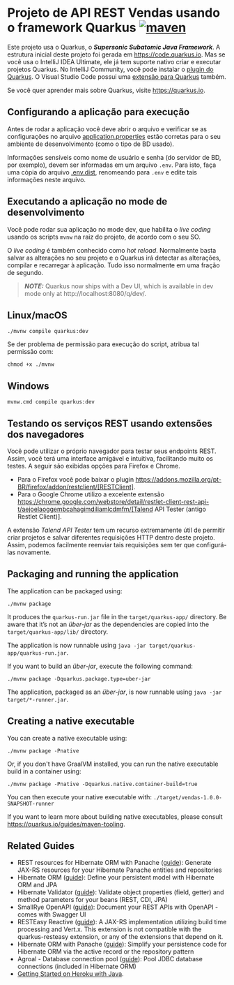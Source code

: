 # Projeto de API REST Vendas usando o framework Quarkus [![maven](https://github.com/manoelcampos/vendas-rest-quarkus/actions/workflows/maven.yml/badge.svg)](https://github.com/manoelcampos/vendas-rest-quarkus/actions/workflows/maven.yml)

Este projeto usa o Quarkus, o _**Supersonic Subatomic Java Framework**_. A estrutura inicial deste projeto foi gerada em https://code.quarkus.io. Mas se você usa o IntelliJ IDEA Ultimate, ele já tem suporte nativo criar e executar projetos Quarkus. No IntelliJ Community, você pode instalar o [plugin do Quarkus](https://plugins.jetbrains.com/plugin/13234-quarkus-tools). O Visual Studio Code possui uma [extensão para Quarkus](https://marketplace.visualstudio.com/items?itemName=redhat.vscode-quarkus) também.  

Se você quer aprender mais sobre Quarkus, visite https://quarkus.io.

## Configurando a aplicação para execução

Antes de rodar a aplicação você deve abrir o arquivo e verificar
se as configurações no arquivo [application.properties](src/main/resources/application.properties) estão corretas para o seu ambiente de desenvolvimento (como o tipo de BD usado).

Informações sensíveis como nome de usuário e senha (do servidor de BD, por exemplo), devem ser informadas em um arquivo `.env`. Para isto, faça uma cópia do arquivo [.env.dist](.env.dist), renomeando para `.env` e edite tais informações neste arquivo.

## Executando a aplicação no mode de desenvolvimento

Você pode rodar sua aplicação no mode dev, que habilita o _live coding_ usando os scripts `mvnw` na raiz do projeto, de acordo com o seu SO.

O _live coding_ é também conhecido como _hot reload_. Normalmente basta salvar as alterações no seu projeto e o Quarkus irá detectar as alterações, compilar e recarregar à aplicação. Tudo isso normalmente em uma fração de segundo.

> **_NOTE:_**  Quarkus now ships with a Dev UI, which is available in dev mode only at http://localhost:8080/q/dev/.

## Linux/macOS

```shell script
./mvnw compile quarkus:dev
```

Se der problema de permissão para execução do script, atribua tal permissão com: 

```shell script
chmod +x ./mvnw
```

## Windows

```shell script
mvnw.cmd compile quarkus:dev
```

## Testando os serviços REST usando extensões dos navegadores

Você pode utilizar o próprio navegador para testar seus endpoints REST. Assim, você terá uma interface amigável e intuitiva, facilitando muito os testes. A seguir são exibidas opções para Firefox e Chrome.

- Para o Firefox você pode baixar o plugin https://addons.mozilla.org/pt-BR/firefox/addon/restclient/[RESTClient].
- Para o Google Chrome utilizo a excelente extensão https://chrome.google.com/webstore/detail/restlet-client-rest-api-t/aejoelaoggembcahagimdiliamlcdmfm/[Talend API Tester (antigo Restlet Client)].

A extensão _Talend API Tester_ tem um recurso extremamente útil de permitir criar projetos e salvar diferentes requisições HTTP dentro deste projeto. Assim, podemos facilmente reenviar tais requisições sem ter que configurá-las novamente.

## Packaging and running the application

The application can be packaged using:
```shell script
./mvnw package
```
It produces the `quarkus-run.jar` file in the `target/quarkus-app/` directory.
Be aware that it’s not an _über-jar_ as the dependencies are copied into the `target/quarkus-app/lib/` directory.

The application is now runnable using `java -jar target/quarkus-app/quarkus-run.jar`.

If you want to build an _über-jar_, execute the following command:
```shell script
./mvnw package -Dquarkus.package.type=uber-jar
```

The application, packaged as an _über-jar_, is now runnable using `java -jar target/*-runner.jar`.

## Creating a native executable

You can create a native executable using: 
```shell script
./mvnw package -Pnative
```

Or, if you don't have GraalVM installed, you can run the native executable build in a container using: 
```shell script
./mvnw package -Pnative -Dquarkus.native.container-build=true
```

You can then execute your native executable with: `./target/vendas-1.0.0-SNAPSHOT-runner`

If you want to learn more about building native executables, please consult https://quarkus.io/guides/maven-tooling.

## Related Guides

- REST resources for Hibernate ORM with Panache ([guide](https://quarkus.io/guides/rest-data-panache)): Generate JAX-RS resources for your Hibernate Panache entities and repositories
- Hibernate ORM ([guide](https://quarkus.io/guides/hibernate-orm)): Define your persistent model with Hibernate ORM and JPA
- Hibernate Validator ([guide](https://quarkus.io/guides/validation)): Validate object properties (field, getter) and method parameters for your beans (REST, CDI, JPA)
- SmallRye OpenAPI ([guide](https://quarkus.io/guides/openapi-swaggerui)): Document your REST APIs with OpenAPI - comes with Swagger UI
- RESTEasy Reactive ([guide](https://quarkus.io/guides/resteasy-reactive)): A JAX-RS implementation utilizing build time processing and Vert.x. This extension is not compatible with the quarkus-resteasy extension, or any of the extensions that depend on it.
- Hibernate ORM with Panache ([guide](https://quarkus.io/guides/hibernate-orm-panache)): Simplify your persistence code for Hibernate ORM via the active record or the repository pattern
- Agroal - Database connection pool ([guide](https://quarkus.io/guides/datasource)): Pool JDBC database connections (included in Hibernate ORM)
- [Getting Started on Heroku with Java](https://devcenter.heroku.com/articles/getting-started-with-java).

